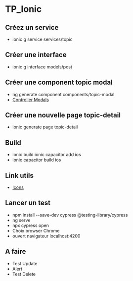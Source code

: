 # TP_Ionic #

## Créez un service ##
-  ionic g service services/topic

## Créer une interface ##
-  ionic g interface models/post 

## Créer une component topic modal ##
- ng generate component components/topic-modal
- [Controller Modals](https://ionicframework.com/docs/api/modal#controller-modals)

## Créer une nouvelle page topic-detail ##
- ionic generate page topic-detail

## Build ##
- ionic build ionic capacitor add ios
- ionic capacitor build ios

## Link utils ##
- [Icons](https://ionic.io/ionicons?_gl=1*1l3uj4i*_ga*MTk2NTIyNzk5LjE3MDYxMDExOTM.*_ga_REH9TJF6KF*MTcwNjQ3ODk2OC42LjEuMTcwNjQ3OTE5NC4wLjAuMA..)

## Lancer un test ##
- npm install --save-dev cypress @testing-library/cypress
- ng serve
- npx cypress open
- Choix browser Chrome
- ouvert navigateur localhost:4200

## A faire ##
- Test Update
- Alert
- Test Delete
